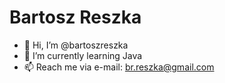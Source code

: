 # Bartosz Reszka

- 👋 Hi, I’m @bartoszreszka
- 🌱 I’m currently learning Java
- 📫 Reach me via e-mail: br.reszka@gmail.com

<!---
--->
